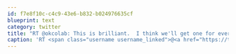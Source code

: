 ```yaml
---
id: f7e8f10c-c4c9-43e6-b832-b024976635cf
blueprint: text
category: twitter
title: "RT @okcolab: This is brilliant.  I think we'll get one for every desk at co+Lab. Thoughts? http://j.mp/jkPTi9 ^dc"
caption: 'RT <span class="username username_linked">@<a href="https://twitter.com/okcolab" title="Okanagan coLab">okcolab</a></span>: This is brilliant.  I think we''ll get one for every desk at co+Lab. Thoughts? http://j.mp/jkPTi9 ^dc'
---
```

